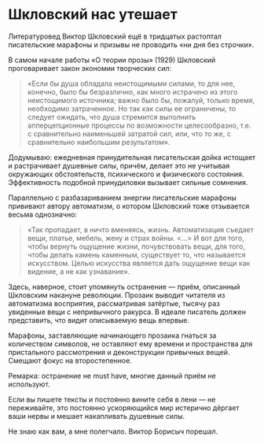 
# Шкловский нас утешает

​​Литературовед Виктор Шкловский ещё в тридцатых растоптал писательские марафоны и призывы не проводить «ни дня без строчки».

В самом начале работы «О теории прозы» (1929) Шкловский проговаривает закон экономии творческих сил:

> «Если бы душа обладала неистощимыми силами, то для нее, конечно, было бы безразлично, как много истрачено из этого неистощимого источника; важно было бы, пожалуй, только время, необходимо затраченное.
> Но так как силы ее ограничены, то следует ожидать, что душа стремится выполнить апперцепционные процессы по возможности целесообразно, т.е. с сравнительно наименьшей затратой сил, или, что то же, с сравнительно наибольшим результатом».

Додумываю: ежедневная принудительная писательская дойка истощает и растрачивает душевные силы, причём, делает это не учитывая окружающих обстоятельств, психического и физического состояния. Эффективность подобной принудиловки вызывает сильные сомнения.

Параллельно с разбазариванием энергии писательские марафоны прививают автору автоматизм, о котором Шкловский тоже отзывается весьма однозначно:

> «Так пропадает, в ничто вменяясь, жизнь. Автоматизация съедает вещи, платье, мебель, жену и страх войны. \<…\> И вот для того, чтобы вернуть ощущение жизни, почувствовать вещи, для того, чтобы делать камень каменным, существует то, что называется искусством. Целью искусства является дать ощущение вещи как видение, а не как узнавание».

Здесь, наверное, стоит упомянуть остранение — приём, описанный Шкловским накануне революции. Прозаик выводит читателя из автоматизма восприятия, рассматривая затёртые, тысячу раз увиденные вещи с непривычного ракурса. В идеале писатель должен представить, что видит описываемую вещь впервые. 

Марафоны, заставляющие начинающего прозаика гнаться за количеством символов, не оставляют ему времени и пространства для пристального рассмотрения и деконструкции привычных вещей. Смещают фокус на второстепенное.

Ремарка: остранение не must have, многие данный приём не используют.

Если вы пишете тексты и постоянно вините себя в лени — не переживайте, это постоянно ускоряющийся мир истерично дёргает ваши нервы и мешает накапливать душевные силы. 

Не знаю как вам, а мне полегчало. Виктор Борисыч порешал.